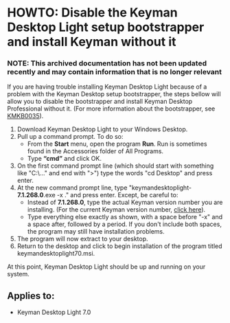 # HOWTO: Disable the Keyman Desktop Light setup bootstrapper and install Keyman without it

### **NOTE**: This archived documentation has not been updated recently and may contain information that is no longer relevant


<p>If you are having trouble installing Keyman Desktop Light because of a problem with the Keyman Desktop setup bootstrapper, the steps bellow will allow you to disable the bootstrapper and install Keyman Desktop Professional without it. (For more information about the bootstrapper, see <a href='http://www.tavultesoft.com/kb/?id=35'>KMKB0035</a>).</p>

<ol>
<li>Download Keyman Desktop Light to your Windows Desktop.</li>
<li>Pull up a command prompt. To do so:
  <ul>
    <li>From the <b>Start</b> menu, open the program <b>Run</b>. Run is sometimes found in the Accessories folder of All Programs.</li>
    <li>Type <b>“cmd”</b> and click OK.</li>
  </ul>
</li>
<li>On the first command prompt line (which should start with something like "C:\..." and end with ">") type the words "cd Desktop" and press enter.</li>
<li>At the new command prompt line, type "keymandesktoplight-<b>7.1.268.0</b>.exe -x ." and press enter. Except, be careful to:
  <ul>
    <li>Instead of <b>7.1.268.0</b>, type the actual Keyman version number you are installing. (For the current Keyman version number, <a href='https://secure.tavultesoft.com/70/download.php'>click here</a>).</li>
    <li>Type everything else exactly as shown, with a space before "-x" and a space after, followed by a period. If you don't include both spaces, the program may still have installation problems.</li>
  </ul>

<li>The program will now extract to your desktop.</li>
<li>Return to the desktop and click to begin installation of the program titled keymandesktoplight70.msi.</li>
</ol>

<p>At this point, Keyman Desktop Light should be up and running on your system.</p>

## Applies to:
 * Keyman Desktop Light 7.0
